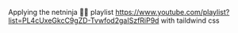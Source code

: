 Applying the netninja 🐱‍👤 playlist https://www.youtube.com/playlist?list=PL4cUxeGkcC9gZD-Tvwfod2gaISzfRiP9d with taildwind css
